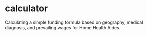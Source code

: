 # calculator
Calculating a simple funding formula based on geography, medical diagnosis, and prevailing wages for Home Health Aides. 
